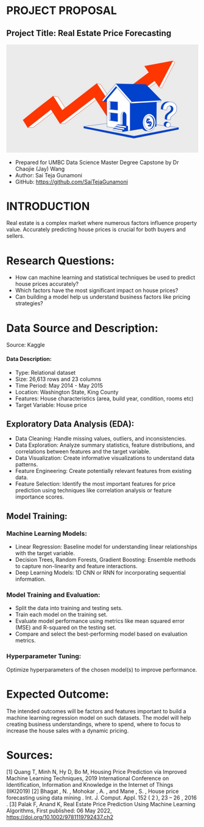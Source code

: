 # PROJECT PROPOSAL

## Project Title: Real Estate Price Forecasting
![ProfilePic](./Realestate.jpg)  
- Prepared for UMBC Data Science Master Degree Capstone by Dr Chaojie (Jay) Wang
- Author: Sai Teja Gunamoni
- GitHub: https://github.com/SaiTejaGunamoni


# INTRODUCTION
Real estate is a complex market where numerous factors influence property value. Accurately predicting house prices is crucial for both buyers and sellers.

# Research Questions:
- How can machine learning and statistical techniques be used to predict house prices accurately?
- Which factors have the most significant impact on house prices?
- Can building a model help us understand business factors like pricing strategies?

# Data Source and Description:
Source: Kaggle

#### Data Description:
- Type: Relational dataset
- Size: 26,613 rows and 23 columns
- Time Period: May 2014 - May 2015
- Location: Washington State, King County
- Features: House characteristics (area, build year, condition, rooms etc)
- Target Variable: House price

## Exploratory Data Analysis (EDA):
- Data Cleaning: Handle missing values, outliers, and inconsistencies.
- Data Exploration: Analyze summary statistics, feature distributions, and correlations between features and the target variable.
- Data Visualization: Create informative visualizations to understand data patterns.
- Feature Engineering: Create potentially relevant features from existing data.
- Feature Selection: Identify the most important features for price prediction using techniques like correlation analysis or feature importance scores.

## Model Training: 
### Machine Learning Models:
- Linear Regression: Baseline model for understanding linear relationships with the target variable.
- Decision Trees, Random Forests, Gradient Boosting: Ensemble methods to capture non-linearity and feature interactions.
- Deep Learning Models: 1D CNN or RNN for incorporating sequential information.

### Model Training and Evaluation:
- Split the data into training and testing sets.
- Train each model on the training set.
- Evaluate model performance using metrics like mean squared error (MSE) and R-squared on the testing set.
- Compare and select the best-performing model based on evaluation metrics.

### Hyperparameter Tuning: 
Optimize hyperparameters of the chosen model(s) to improve performance.

# Expected Outcome:
The intended outcomes will be factors and features important to build a machine learning regression model on such datasets. The model will help creating business understandings, where to spend, where to focus to increase the house sales with a dynamic pricing.

# Sources:
[1] Quang T, Minh N, Hy D, Bo M, Housing Price Prediction via Improved Machine Learning Techniques, 2019 International Conference on Identification, Information and Knowledge in the Internet of Things (IIKI2019)
[2] Bhagat , N. , Mohokar , A. , and Mane , S. , House price forecasting using data mining . Int. J. Comput. Appl. 152 ( 2 ), 23 – 26 , 2016 .
[3] Palak F, Anand K, Real Estate Price Prediction Using Machine Learning Algorithms, First published: 06 May 2022, https://doi.org/10.1002/9781119792437.ch2

